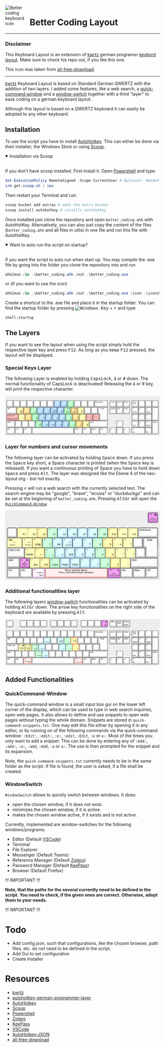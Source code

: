 <img align="left" width="80" height="80" src="https://raw.githubusercontent.com/NicDom/better-coding/main/icons/better-coding-icon.ico" alt="Better coding keyboard icon">

# Better Coding Layout
----------------------

### Disclaimer

This Keyboard Layout is an extension of [kwrtz] german programer [keybord layout][kwrtz-layout].
Make sure to check his repo out, if you like this one.

This icon was taken from [all-free-download].

----------------------------

[kwrtz] Keyboard Layout is based on Standard German QWERTZ with the addition of two layers.
I added some features, like a web search, a [quick-command window](#quickcommand-window) and a  [window-switch](#windowswitch) together with a third "layer" to ease coding on a german keyboard layout.

Although this layout is based on a QWERTZ keyboard it can easily be adopted to any other keyboard.

## Installation

To use the script you have to install [AutoHotkey][ahk]. This can either be done via their installer, the Windows Store or using [Scoop][scoop].


<details open>
<summary>Installation via Scoop</summary>
<br>

If you don't have scoop installed. First install it. Open [Powershell][powershell] and type:
```PowerShell
Set-ExecutionPolicy RemoteSigned -Scope CurrentUser # Optional: Needed to run a remote script the first time
irm get.scoop.sh | iex
```

Then restart your Terminal and run:
```PowerShell
scoop bucket add extras # adds the extra bucket
scoop install autohotkey # installs autohotkey
```

</details>

Once installed just clone the repository and open `better_coding.ahk` with AutoHotKey. Alternatively, you can also just copy the content of the files (`better_coding.ahk` and all files in utils) in one file and run this file with AutoHotKey.


<details open>
<summary>Want to auto run the script on startup?</summary>
<br>

If you want the script to auto run when start up. You may compile the .exe file by going into the folder you clone the repository into and run

```PowerShell
ahk2exe /in .\better_coding.ahk /out .\better_coding.exe
```

or (if you want to use the icon)

```PowerShell
ahk2exe /in .\better_coding.ahk /out .\better_coding.exe /icon .\icons\better-coding-icon.ico
```

Create a shortcut to the .exe file and place it in the startup folder. You can find the startup folder by pressing <kbd>![Windows Key][newwinlogo]</kbd> + <kbd>r</kbd> and type
```
shell:startup
```
</details>


## The Layers

If you want to see the layout when using the script simply hold the respective layer key and press <kbd>F12</kbd>. As long as you keep <kbd>F12</kbd> pressed, the layout will be displayed.

### Special Keys Layer

The following Layer is enabled by holding <kbd>CapsLock</kbd>, <kbd>ä</kbd> or <kbd>#</kbd> down. The normal functionality of CapsLock is deactivated! Releasing the ä or # key, will print the respective character.

![CapsLock, ä or # Layer](images/capslock-layer.png)

### Layer for numbers and cursor movements

The following layer can be activated by holding <kbd>Space</kbd> down. If you press the <kbd>Space</kbd> key short, a Space character is printed (when the <kbd>Space</kbd> key is released). If you want a continuous printing of Space you have to hold down <kbd>Space</kbd> and press <kbd>Alt</kbd>.
The layer was designed like the Ebene 4 of the neo-layout.org - but not exactly.

Pressing <kbd><</kbd> will run a web search with the currently selected text. The search-engine may be "google", "brave", "ecosia" or "duckduckgo" and can be set at the beginning of ``better_coding.ahk``. Pressing <kbd>AltGr</kbd> will open the [`QuickCommand-Window`](#quickcommand-window)

![Space-Layer](images/space-layer-short.png)

### Additional functionalities layer

The following layers [window-switch](#windowswitch) functionalities can be activated by holding <kbd>AltGr</kbd> down. The arrow key functionalities on the right side of the keyboard are available by pressing *<kbd>Alt</kbd>*.

![alt-altgr-layer](images/alt-altgr-layer.png)


## Added Functionalities

### QuickCommand-Window

The quick-command window is a small input box gui on the lower left corner of the display, which can be used to type in web search inquiries, open web pages. It also allows to define and use snippets to open web pages without typing the whole domain. Snippets are stored in
`quick-command-snippets.txt`. One may edit this file either by opening it in any editor, or by running on of the following commands via the quick-command window: `:Edit:`, `:edit:`, `:e:`, `:edit`, `:Edit`, `:e` or `e:`. Most of the times you only want to add a snippet. This can be done by entering any of `:Add:`, ``:add:``, ``:a:``, ``:add``, ``:Add``, `:a` or `a:`. The use is then prompted for the snippet and its expansion.

Note, the `quick-command-snippets.txt` currently needs to be in the same folder as the script. If file is found, the user is asked, if a file shall be created.

### WindowSwitch

``WindowSwitch`` allows to quickly switch between windows. It does:
- open the chosen window, if it does not exist.
- minimizes the chosen window, if it is active.
- makes the chosen window active, if it exists and is not active.

Currently, implemented are window-switches for the following windows/programs:

- Editor (Default [VSCode])
- Terminal
- File Explorer
- Messenger (Default Teams)
- Reference Manager (Default [Zotero])
- Password Manager (Default [KeePass])
- Browser (Default Firefox)

!!! IMPORTANT !!!

**Note, that the paths for the several currently need to be defined in the script. You need to check, if the given ones are correct. Otherwise, adopt them to your needs.**


!!! IMPORTANT !!!

# Todo

- Add config.json, such that configurations, like the chosen browser, path files, etc. do not need to be defined in the script.
- Add Gui to set configuration
- Create Installer


# Resources

- [kwrtz][kwrtz]
- [autohotkey-german-programmer-layer][kwrtz-layout]
- [AutoHotkey][ahk]
- [Scoop][scoop]
- [Powershell][powershell]
- [Zotero][Zotero]
- [KeePass]
- [VSCode]
- [AutoHotkey-JSON]
- [all-free-download]

[kwrtz]:            https://github.com/kwrtz
[kwrtz-layout]:     https://github.com/kwrtz/autohotkey-german-programmer-layer
[ahk]:              https://www.autohotkey.com/
[scoop]:            https://scoop.sh/
[powershell]:       https://github.com/PowerShell/PowerShell
[Zotero]:           https://www.zotero.org/
[KeePass]:          https://keepass.info/
[VSCode]:           https://code.visualstudio.com/
[AutoHotkey-JSON]:  https://github.com/cocobelgica/AutoHotkey-JSON
[all-free-download]:all-free-download.com
[winlogo]:          https://i.stack.imgur.com/Rfuw7.png
[newwinlogo]:       https://i.stack.imgur.com/B8Zit.png
[oldwinlogo]:       https://i.stack.imgur.com/T0oPO.png